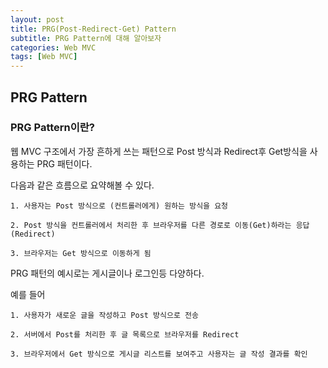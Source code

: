 ```yaml
---
layout: post
title: PRG(Post-Redirect-Get) Pattern
subtitle: PRG Pattern에 대해 알아보자
categories: Web MVC
tags: [Web MVC]
---
```


## PRG Pattern

### PRG Pattern이란?

웹 MVC 구조에서 가장 흔하게 쓰는 패턴으로 Post 방식과 Redirect후 Get방식을 사용하는 PRG 패턴이다.

다음과 같은 흐름으로 요약해볼 수 있다.

    1. 사용자는 Post 방식으로 (컨트롤러에게) 원하는 방식을 요청

    2. Post 방식을 컨트롤러에서 처리한 후 브라우저를 다른 경로로 이동(Get)하라는 응답(Redirect)
   
    3. 브라우저는 Get 방식으로 이동하게 됨

PRG 패턴의 예시로는 게시글이나 로그인등 다양하다. 

예를 들어 

    1. 사용자가 새로운 글을 작성하고 Post 방식으로 전송

    2. 서버에서 Post를 처리한 후 글 목록으로 브라우저를 Redirect

    3. 브라우저에서 Get 방식으로 게시글 리스트를 보여주고 사용자는 글 작성 결과를 확인


